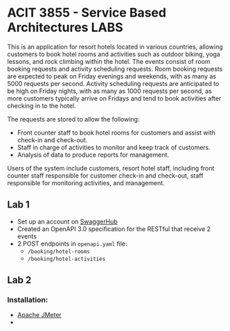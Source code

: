 # ACIT 3855 - Service Based Architectures LABS 

This is an application for resort hotels located in various countries, allowing customers to book hotel rooms and activities such as outdoor biking, yoga lessons, and rock climbing within the hotel.
The events consist of room booking requests and activity scheduling requests. Room booking requests are expected to peak on Friday evenings and weekends, with as many as 5000 requests per second. Activity scheduling requests are anticipated to be high on Friday nights, with as many as 1000 requests per second, as more customers typically arrive on Fridays and tend to book activities after checking in to the hotel.

The requests are stored to allow the following:
* Front counter staff to book hotel rooms for customers and assist with check-in and check-out.
* Staff in charge of activities to monitor and keep track of customers.
* Analysis of data to produce reports for management.

Users of the system include customers, resort hotel staff, including front counter staff responsible for customer check-in and check-out, staff responsible for monitoring activities, and management.

## Lab 1 
* Set up an account on [SwaggerHub](https://swagger.io/tools/swaggerhub/) 
* Created an OpenAPI 3.0 specification for the RESTful that receive 2 events  
* 2 POST endpoints in `openapi.yaml` file: 
    * `/booking/hotel-rooms`
    * `/booking/hotel-activities`

## Lab 2 
### Installation: 
* [Apache JMeter](https://jmeter.apache.org/download_jmeter.cgi)
* 